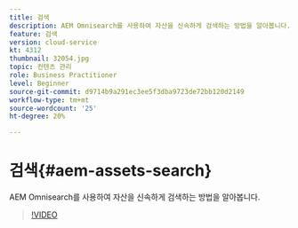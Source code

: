 ```yaml
---
title: 검색
description: AEM Omnisearch를 사용하여 자산을 신속하게 검색하는 방법을 알아봅니다.
feature: 검색
version: cloud-service
kt: 4312
thumbnail: 32054.jpg
topic: 컨텐츠 관리
role: Business Practitioner
level: Beginner
source-git-commit: d9714b9a291ec3ee5f3dba9723de72bb120d2149
workflow-type: tm+mt
source-wordcount: '25'
ht-degree: 20%

---
```



# 검색{#aem-assets-search}

AEM Omnisearch를 사용하여 자산을 신속하게 검색하는 방법을 알아봅니다.

>[!VIDEO](https://video.tv.adobe.com/v/32054/?quality=12&learn=on&hidetitle=true)